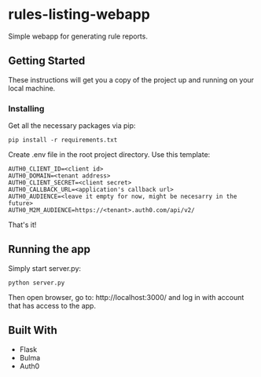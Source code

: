 # rules-listing-webapp

Simple webapp for generating rule reports.

## Getting Started

These instructions will get you a copy of the project up and running on your local machine.

### Installing

Get all the necessary packages via pip:

```
pip install -r requirements.txt
```

Create .env file in the root project directory. Use this template:

```
AUTH0_CLIENT_ID=<client id>
AUTH0_DOMAIN=<tenant address>
AUTH0_CLIENT_SECRET=<client secret>
AUTH0_CALLBACK_URL=<application's callback url>
AUTH0_AUDIENCE=<leave it empty for now, might be necesarry in the future>
AUTH0_M2M_AUDIENCE=https://<tenant>.auth0.com/api/v2/
```

That's it!

## Running the app

Simply start server.py:

```
python server.py
```

Then open browser, go to: http://localhost:3000/ and log in with account that has access to the app.

## Built With

* Flask
* Bulma
* Auth0

